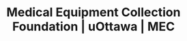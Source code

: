 ---
title: "Medical Equipment Collection Foundation | uOttawa | MEC"
layout: home.njk
DonateButton: DONATE TODAY
video: "/resources/img/Spencer-West.mp4"
videoposter: "/resources/img/Spencer-West_image.jpg"
---